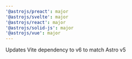 ```yaml
---
'@astrojs/preact': major
'@astrojs/svelte': major
'@astrojs/react': major
'@astrojs/solid-js': major
'@astrojs/vue': major
---
```


Updates Vite dependency to v6 to match Astro v5

